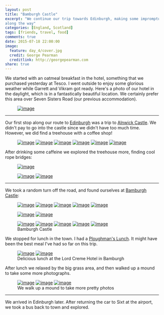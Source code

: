 ```yaml
---
layout: post
title: "Bamburgh Castle"
excerpt: "We continue our trip towards Edinburgh, making some impromptu stops
along the way"
categories: [England, Scotland]
tags: [friends, travel, food]
comments: true
date: 2015-07-18 22:00:00
image:
  feature: day_4/cover.jpg
  credit: George Pearman
  creditlink: http://georgepearman.com
share: true
---
```


We started with an oatmeal breakfast in the hotel, something that we purchased yesterday at Tesco. I went outside to enjoy some glorious weather while Garrett and Vikram got ready. Here's a photo of our hotel in the daylight, which is in a fantastically beautiful location. We certainly prefer this area over Seven Sisters Road (our previous accommodation).

<figure class="full">
	<a href="{{site.url}}/images/day_4/39.jpg" title="Newcastle Hotel"><img src="{{site.url}}/images/day_4/39.jpg" alt="image"></a>
</figure>

---

Our first stop along our route to [Edinburgh](https://en.wikipedia.org/wiki/Edinburgh) was a trip to [Alnwick Castle](http://www.alnwickcastle.com).  We didn't pay to go into the castle since we didn't have too much time.  However, we did find a treehouse with a coffee shop!

<figure class="full">
	<a href="{{site.url}}/images/day_4/15.jpg" title="Treehouse at Alnwick Castle"><img src="{{site.url}}/images/day_4/15.jpg" alt="image"></a>
	<a href="{{site.url}}/images/day_4/1.jpg" title="Vikram on a bridge with a view"><img src="{{site.url}}/images/day_4/1.jpg" alt="image"></a>
	<a href="{{site.url}}/images/day_4/2.jpg" title="Garrett on a bridge at Alnwick Castle"><img src="{{site.url}}/images/day_4/2.jpg" alt="image"></a>
	<a href="{{site.url}}/images/day_4/4.jpg" title="Treehouse coffee"><img src="{{site.url}}/images/day_4/4.jpg" alt="image"></a>
	<a href="{{site.url}}/images/day_4/5.jpg" title="Treehouse coffee"><img src="{{site.url}}/images/day_4/5.jpg" alt="image"></a>
	<a href="{{site.url}}/images/day_4/11.jpg" title="Treehouse bridge"><img src="{{site.url}}/images/day_4/11.jpg" alt="image"></a>
</figure>

After drinking some caffeine we explored the treehouse more, finding cool rope
bridges:

<figure class="full" style="padding-bottom:0px">
	<a href="{{site.url}}/images/day_4/12.jpg" title="Vikram on a bridge"><img src="{{site.url}}/images/day_4/12.jpg" alt="image"></a>
</figure>
<figure class="half" style="padding-top:0px">
	<a href="{{site.url}}/images/day_4/13.jpg" title="Selfies on a bridge"><img src="{{site.url}}/images/day_4/13.jpg" alt="image"></a>
	<a href="{{site.url}}/images/day_4/14.jpg" title="Selfies on a bridge"><img src="{{site.url}}/images/day_4/14.jpg" alt="image"></a>
</figure>

---

We took a random turn off the road, and found ourselves at [Bamburgh Castle](http://www.bamburghcastle.com):

<figure class="full" style="padding-bottom:0px">
	<a href="{{site.url}}/images/day_4/17.jpg" title="Bamburgh Castle"><img src="{{site.url}}/images/day_4/17.jpg" alt="image"></a>
	<a href="{{site.url}}/images/day_4/18.jpg" title="Bamburgh Castle"><img src="{{site.url}}/images/day_4/18.jpg" alt="image"></a>
	<a href="{{site.url}}/images/day_4/20.jpg" title="View from Bamburgh Castle"><img src="{{site.url}}/images/day_4/20.jpg" alt="image"></a>
	<a href="{{site.url}}/images/day_4/21.jpg" title="Bamburgh Castle"><img src="{{site.url}}/images/day_4/21.jpg" alt="image"></a>
	<a href="{{site.url}}/images/day_4/22.jpg" title="Bamburgh Castle"><img src="{{site.url}}/images/day_4/22.jpg" alt="image"></a>
</figure>
<figure class="half" style="padding-top:0px; padding-bottom:0px;">
	<a href="{{site.url}}/images/day_4/19.jpg" title="Bamburgh Castle"><img src="{{site.url}}/images/day_4/19.jpg" alt="image"></a>
	<a href="{{site.url}}/images/day_4/23.jpg" title="Bamburgh Castle"><img src="{{site.url}}/images/day_4/23.jpg" alt="image"></a>
</figure>
<figure class="full" style="padding-top:0px">
	<a href="{{site.url}}/images/day_4/24.jpg" title="Bamburgh Castle"><img src="{{site.url}}/images/day_4/24.jpg" alt="image"></a>
	<a href="{{site.url}}/images/day_4/25.jpg" title="Bamburgh Castle"><img src="{{site.url}}/images/day_4/25.jpg" alt="image"></a>
	<a href="{{site.url}}/images/day_4/26.jpg" title="Bamburgh Castle"><img src="{{site.url}}/images/day_4/26.jpg" alt="image"></a>
    <a href="{{site.url}}/images/day_4/29.jpg" title="Bamburgh Castle"><img src="{{site.url}}/images/day_4/29.jpg" alt="image"></a>
    <a href="{{site.url}}/images/day_4/36.jpg" title="Grass area near Bamburgh Castle"><img src="{{site.url}}/images/day_4/36.jpg" alt="image"></a>
    <figcaption>Bamburgh Castle</figcaption>
</figure>

We stopped for lunch in the town.  I had a [Ploughman's Lunch](https://en.wikipedia.org/wiki/Ploughman%27s_lunch).  It might have been the best meal I've had so far on this trip.

<figure class="half">
	<a href="{{site.url}}/images/day_4/27.jpg" title="Lunch near Bamburgh Castle"><img src="{{site.url}}/images/day_4/27.jpg" alt="image"></a>
	<a href="{{site.url}}/images/day_4/28.jpg" title="Lunch near Bamburgh Castle"><img src="{{site.url}}/images/day_4/28.jpg" alt="image"></a>
    <figcaption>Delicious lunch at the Lord Creme Hotel in Bamburgh</figcaption>
</figure>

After lunch we relaxed by the big grass area, and then walked up a mound to take
some more photographs.

<figure class="full">
	<a href="{{site.url}}/images/day_4/31.jpg" title="Garrett and Vikram walk up a mound near Bamburgh Castle"><img src="{{site.url}}/images/day_4/31.jpg" alt="image"></a>
	<a href="{{site.url}}/images/day_4/32.jpg" title="Bamburgh Castle from a mound"><img src="{{site.url}}/images/day_4/32.jpg" alt="image"></a>
	<a href="{{site.url}}/images/day_4/34.jpg" title="Bamburgh Castle from a mound"><img src="{{site.url}}/images/day_4/34.jpg" alt="image"></a>
    <figcaption>We walk up a mound to take more pretty photos</figcaption>
</figure>

---

We arrived in Edinburgh later.  After returning the car to Sixt at the airport,
we took a bus back to town and explored.
